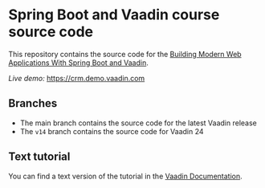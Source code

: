 # Spring Boot and Vaadin course source code

This repository contains the source code for the [Building Modern Web Applications With Spring Boot and Vaadin](https://vaadin.com/docs/latest/flow/tutorials/in-depth-course).

*Live demo:* https://crm.demo.vaadin.com

## Branches

- The main branch contains the source code for the latest Vaadin release
- The `v14` branch contains the source code for Vaadin 24


## Text tutorial
You can find a text version of the tutorial in the [Vaadin Documentation](https://vaadin.com/docs/latest/flow/tutorials/in-depth-course).
